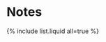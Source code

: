 # Notes

{% include list.liquid all=true %}

<!-- * [Distributed Version Control](dvcs/)
* [Jupyter Notebooks](jupyter/)
* [Linux](linux/)
* [PostgreSQL](postgres/)
* [Python](python/)
* [Tools](tools/) -->
